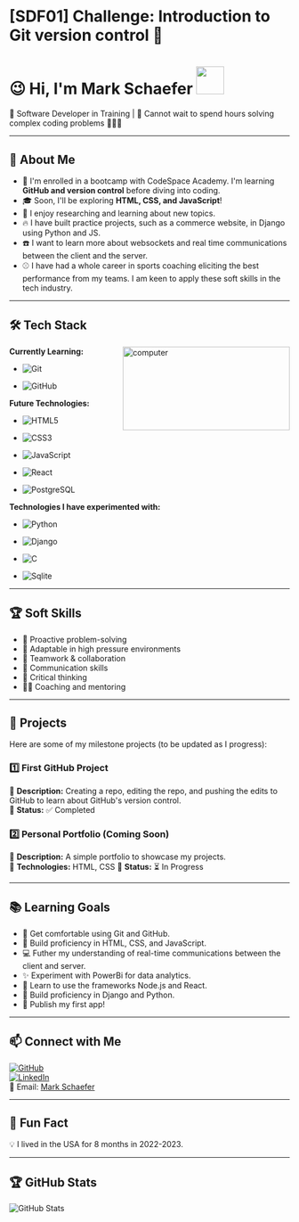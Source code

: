 # [SDF01] Challenge: Introduction to Git version control :milky_way:

# :wink: Hi, I'm Mark Schaefer <img src="https://user-images.githubusercontent.com/74038190/216120981-b9507c36-0e04-4469-8e27-c99271b45ba5.png" width="50">


<!-- Full stack developer(of pancakes lol) -->
:pancakes: Software Developer in Training | :eyes: Cannot wait to spend hours solving complex coding problems :bug::mechanic:

---

## 🎯 About Me <!-- Personalized this information -->

- :brain: I'm enrolled in a bootcamp with CodeSpace Academy. I'm learning **GitHub and version control** before diving into coding.
- 🎓 Soon, I'll be exploring **HTML, CSS, and JavaScript**!
- :book: I enjoy researching and learning about new topics.
- 🔥 I have built practice projects, such as a commerce website, in Django using Python and JS.
- :phone: I want to learn more about websockets and real time communications between the client and the server.
- :baseball: I have had a whole career in sports coaching eliciting the best performance from my teams. I am keen to apply these soft skills in the tech industry.

---

## 🛠️ Tech Stack
<!-- Photo source: https://giphy.com/gifs/90s-80s-illustration-l0HlNaQ6gWfllcjDO Code source: https://medium.com/geekculture/displaying-visuals-with-markdown-c39f2495e146 -->
<div style="float: right; margin-left: 10px;"> <!-- Used chat gpt to get the float styling -->
  <img height="150" width="300" alt="computer" src="https://media.giphy.com/media/l0HlNaQ6gWfllcjDO/giphy.gif"><br>
</div>

**Currently Learning:**

- ![Git](https://img.shields.io/badge/-Git-F05032?style=flat&logo=git&logoColor=white)

- ![GitHub](https://img.shields.io/badge/-GitHub-181717?style=flat-circle&logo=github)

**Future Technologies:**

- ![HTML5](https://img.shields.io/badge/-HTML5-black?style=flat-circle&logo=html5&logoColor=white)

- ![CSS3](https://img.shields.io/badge/-CSS3-black?style=flat-circle&logo=css3)

- ![JavaScript](https://img.shields.io/badge/-JavaScript-black?style=flat-circle&logo=javascript)

- ![React](https://img.shields.io/badge/-React-black?style=flat-circle&logo=react)

- ![PostgreSQL](https://img.shields.io/badge/-PostgreSQL-black?style=flat-circle&logo=postgresql)


**Technologies I have experimented with:**
- ![Python](https://img.shields.io/badge/-Python-black?style=flat-circle&logo=python)

- ![Django](https://img.shields.io/badge/-Django-black?style=flat-circle&logo=django)

- ![C](https://img.shields.io/badge/-C-black?style=flat-circle&logo=c)

- ![Sqlite](https://img.shields.io/badge/-Sqlite-black?style=flat-circle&logo=sqlite)

---
<!-- Added my USP -->
## 🏆 Soft Skills

- 🎯 Proactive problem-solving
- 🚀 Adaptable in high pressure environments
- 🤝 Teamwork & collaboration
- 📢 Communication skills
- :thinking: Critical thinking
- :teacher: Coaching and mentoring

---

## :construction: Projects <!-- Changed the discription -->

Here are some of my milestone projects (to be updated as I progress):

### **1️⃣ First GitHub Project**

🔹 **Description:** Creating a repo, editing the repo, and pushing the edits to GitHub to learn about GitHub's version control.   
🔹 **Status:** ✅ Completed

### **2️⃣ Personal Portfolio** (Coming Soon)
🔹 **Description:** A simple portfolio to showcase my projects.  
🔹 **Technologies:** HTML, CSS
🔹 **Status:** ⏳ In Progress

---

## 📚 Learning Goals

- 🚀 Get comfortable using Git and GitHub.
- 🎨 Build proficiency in HTML, CSS, and JavaScript.
- :computer: Futher my understanding of real-time communications between the client and server.
- :sparkles: Experiment with PowerBi for data analytics.
- :running: Learn to use the frameworks Node.js and React.
- :brain: Build proficiency in Django and Python.
- :beer: Publish my first app!

---

## 📫 Connect with Me

[![GitHub](https://img.shields.io/badge/-GitHub-181717?style=flat&logo=github&logoColor=white)](https://github.com/MarkSchae)  
[![LinkedIn](https://img.shields.io/badge/-LinkedIn-blue?style=flat&logo=linkedin&logoColor=white)](https://www.linkedin.com/in/mark-schaefer-b5b35099/)  
📧 Email: [Mark Schaefer](mcschaefer26@gmail.com)

---

## 🚀 Fun Fact

💡 I lived in the USA for 8 months in 2022-2023.

---

## 🏆 GitHub Stats

![GitHub Stats](https://github-readme-stats.vercel.app/api?username=MarkSchae&show_icons=true&theme=radical)
